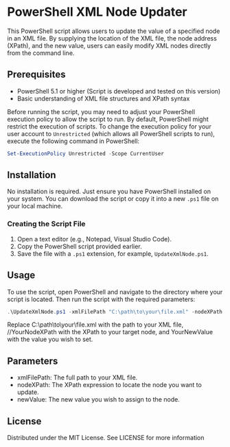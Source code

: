 # PowerShell XML Node Updater

This PowerShell script allows users to update the value of a specified node in an XML file. By supplying the location of the XML file, the node address (XPath), and the new value, users can easily modify XML nodes directly from the command line.

## Prerequisites

- PowerShell 5.1 or higher (Script is developed and tested on this version)
- Basic understanding of XML file structures and XPath syntax

Before running the script, you may need to adjust your PowerShell execution policy to allow the script to run. By default, PowerShell might restrict the execution of scripts. To change the execution policy for your user account to `Unrestricted` (which allows all PowerShell scripts to run), execute the following command in PowerShell:

```powershell
Set-ExecutionPolicy Unrestricted -Scope CurrentUser
```

## Installation

No installation is required. Just ensure you have PowerShell installed on your system. You can download the script or copy it into a new `.ps1` file on your local machine. 

### Creating the Script File

1. Open a text editor (e.g., Notepad, Visual Studio Code).
2. Copy the PowerShell script provided earlier.
3. Save the file with a `.ps1` extension, for example, `UpdateXmlNode.ps1`.

## Usage

To use the script, open PowerShell and navigate to the directory where your script is located. Then run the script with the required parameters:

```powershell
.\UpdateXmlNode.ps1 -xmlFilePath "C:\path\to\your\file.xml" -nodeXPath "/AppModule/LocalizedNames/LocalizedName" -newValue "YourNewValue"
```

Replace C:\path\to\your\file.xml with the path to your XML file, //YourNodeXPath with the XPath to your target node, and YourNewValue with the value you wish to set.

## Parameters
- xmlFilePath: The full path to your XML file.
- nodeXPath: The XPath expression to locate the node you want to update.
- newValue: The new value you wish to assign to the node.

## License
Distributed under the MIT License. See LICENSE for more information

